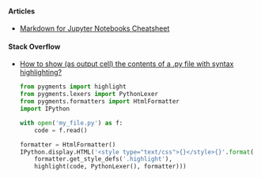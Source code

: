 #### Articles
- [Markdown for Jupyter Notebooks Cheatsheet](https://medium.com/ibm-data-science-experience/markdown-for-jupyter-notebooks-cheatsheet-386c05aeebed)

#### Stack Overflow
- [How to show (as output cell) the contents of a .py file with syntax highlighting?](https://stackoverflow.com/questions/19197931/how-to-show-as-output-cell-the-contents-of-a-py-file-with-syntax-highlighting)

    ```python
    from pygments import highlight
    from pygments.lexers import PythonLexer
    from pygments.formatters import HtmlFormatter
    import IPython

    with open('my_file.py') as f:
        code = f.read()

    formatter = HtmlFormatter()
    IPython.display.HTML('<style type="text/css">{}</style>{}'.format(
        formatter.get_style_defs('.highlight'),
        highlight(code, PythonLexer(), formatter)))
    ```
